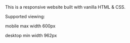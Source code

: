 This is a responsive website built with vanilla HTML & CSS.

Supported viewing:

mobile max width 600px

desktop min width 962px
